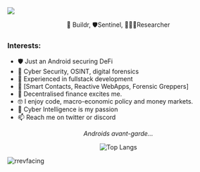 <img align="center" src="https://i.imgur.com/4XHwdF2.png"  />
<p align="center" class="head" >👷 Buildr, 🛡️Sentinel, 🧑🏻‍🔬Researcher </p>

### Interests:
- 🛡️ Just an Android securing DeFi
- 🌱 Cyber Security, OSINT, digital forensics
- 💞️  Experienced in fullstack development
- 🧰 [Smart Contacts, Reactive WebApps, Forensic Greppers]
- 🔁  Decentralised finance excites me.
- 🤓 I enjoy code, macro-economic policy and money markets.
- 🔐 Cyber Intelligence is my passion
- 📫 Reach me on twitter or discord

*<p align="center" class="head" > Androids avant-garde...</p>*

<div align="center">

![Top Langs](https://github-readme-stats.vercel.app/api/top-langs/?username=0xKoda&layout=compact)

</div>

![rrevfacing](https://user-images.githubusercontent.com/88812262/181665878-3b9d0796-48f8-4c8c-b772-629b52624a0a.png)




